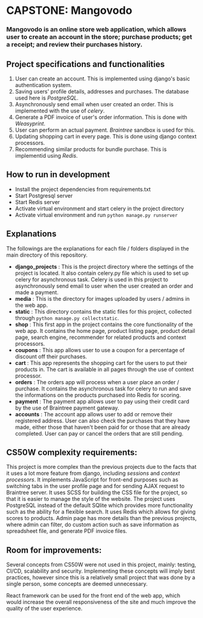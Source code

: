 # CAPSTONE: Mangovodo

### Mangovodo is an online store web application, which allows user to create an account in the store; purchase products; get a receipt; and review their purchases history.

## Project specifications and functionalities

1. User can create an account. This is implemented using django's basic authentication system.
2. Saving users' profile details, addresses and purchases. The database used here is _PostgreSQL_.
3. Asynchronously send email when user created an order. This is implemented with the use of _celery_.
4. Generate a PDF invoice of user's order information. This is done with _Weasyprint_.
5. User can perform an actual payment. _Braintree_ sandbox is used for this.
6. Updating shopping cart in every page. This is done using django context processors.
7. Recommending similar products for bundle purchase. This is implementid using _Redis_.

## How to run in development

- Install the project dependencies from requirements.txt
- Start Postgresql server
- Start Redis server
- Activate virtual environment and start celery in the project directory
- Activate virtual environment and run `python manage.py runserver`

## Explanations

The followings are the explanations for each file / folders displayed in the main directory of this repository.

- **django_projects** : This is the project directory where the settings of the project is located. It also contain celery.py file which is used to set up celery for asynchronous task. Celery is used in this project to asynchronously send email to user when the user created an order and made a payment.
- **media** : This is the directory for images uploaded by users / admins in the web app.
- **static** : This directory contains the static files for this project, collected through `python manage.py collectstatic`.
- **shop** : This first app in the project contains the core functionality of the web app. It contains the home page, product listing page, product detail page, search engine, recommender for related products and context processors.
- **coupons** : This app allows user to use a coupon for a percentage of discount off their purchases.
- **cart** : This app represents the shopping cart for the users to put their products in. The cart is available in all pages through the use of context processor.
- **orders** : The orders app will process when a user place an order / purchase. It contains the asynchronous task for celery to run and save the informations on the products purchased into Redis for scoring.
- **payment** : The payment app allows user to pay using their credit card by the use of Braintree payment gateway.
- **accounts** : The account app allows user to add or remove their registered address. User can also check the purchases that they have made, either those that haven't been paid for or those that are already completed. User can pay or cancel the orders that are still pending.

## CS50W complexity requirements:

This project is more complex than the previous projects due to the facts that it uses a lot more feature from django, including _sessions_ and _context processors_. It implements JavaScript for front-end purposes such as switching tabs in the user profile page and for sending AJAX request to Braintree server. It uses SCSS for building the CSS file for the project, so that it is easier to manage the style of the website. The project uses PostgreSQL instead of the default SQlite which provides more functionality such as the ability for a flexible search. It uses Redis which allows for giving scores to products. Admin page has more details than the previous projects, where admin can filter, do custom action such as save information as spreadsheet file, and generate PDF invoice files.

## Room for improvements:

Several concepts from CS50W were not used in this project, mainly: testing, CI/CD, scalability and security. Implementing these concepts will imply best practices, however since this is a relatively small project that was done by a single person, some concepts are deemed unnecessary.

React framework can be used for the front end of the web app, which would increase the overall responsiveness of the site and much improve the quality of the user experience.
